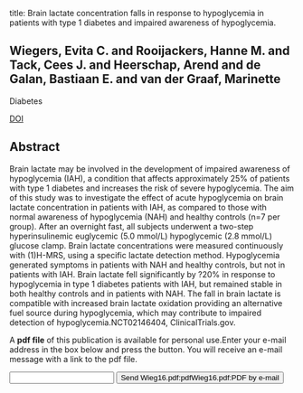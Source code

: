 title: Brain lactate concentration falls in response to hypoglycemia in patients with type 1 diabetes and impaired awareness of hypoglycemia.

## Wiegers, Evita C. and Rooijackers, Hanne M. and Tack, Cees J. and Heerschap, Arend and de Galan, Bastiaan E. and van der Graaf, Marinette
Diabetes

<a href="https://doi.org/10.2337/db16-0068">DOI</a>

## Abstract
Brain lactate may be involved in the development of impaired awareness of hypoglycemia (IAH), a condition that affects approximately 25% of patients with type 1 diabetes and increases the risk of severe hypoglycemia. The aim of this study was to investigate the effect of acute hypoglycemia on brain lactate concentration in patients with IAH, as compared to those with normal awareness of hypoglycemia (NAH) and healthy controls (n=7 per group). After an overnight fast, all subjects underwent a two-step hyperinsulinemic euglycemic (5.0 mmol/L) hypoglycemic (2.8 mmol/L) glucose clamp. Brain lactate concentrations were measured continuously with (1)H-MRS, using a specific lactate detection method. Hypoglycemia generated symptoms in patients with NAH and healthy controls, but not in patients with IAH. Brain lactate fell significantly by ?20% in response to hypoglycemia in type 1 diabetes patients with IAH, but remained stable in both healthy controls and in patients with NAH. The fall in brain lactate is compatible with increased brain lactate oxidation providing an alternative fuel source during hypoglycemia, which may contribute to impaired detection of hypoglycemia.NCT02146404, ClinicalTrials.gov.

A <b>pdf file</b> of this publication is available for personal use.Enter your e-mail address in the box below and press the button. You will receive an e-mail message with a link to the pdf file.
<form action="sender.php">  <input type="text" name="email">  <input type="submit" value="Send Wieg16.pdf:pdfWieg16.pdf:PDF by e-mail"></form>
